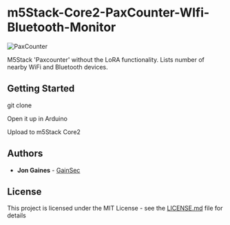 # m5Stack-Core2-PaxCounter-WIfi-Bluetooth-Monitor

![PaxCounter](https://gainsec.com/wp-content/uploads/2025/04/PaxCounter.jpg)

M5Stack 'Paxcounter' without the LoRA functionality. Lists number of nearby WiFi and Bluetooth devices. 

## Getting Started

git clone 

Open it up in Arduino 

Upload to m5Stack Core2

## Authors

* **Jon Gaines** - [GainSec](https://github.com/GainSec)

## License

This project is licensed under the MIT License - see the [LICENSE.md](LICENSE.md) file for details